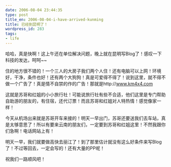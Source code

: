 ```yaml
---
date: 2006-08-04 23:44:35
type: post
title_en: 2006-08-04-i-have-arrived-kunming
title: 已经到昆明了！
wordpress_id: 283
tags:
- life
---
```


哈哈，真是快啊！这上午还在单位解决问题，晚上就在昆明写Blog了！感叹一下科技的发达，呵呵~~

住的地方很不错的！一个三人的大房子我们两个人住！还有电脑可以上网！环境好，干净，条件也好！还有两个大狗狗！真是可爱得不得了！说到这里，就不得不做一个广告了！真是情不自禁的作的广告！那就是http://www.km4x4.com

这就是苏哥和红姐的小小旅行社！可能说旅行社有些不合适，他们这里是专门帮助自助游的朋友的，有住宿，还代订票！而且苏哥和红姐对人特热情！感觉像家一样！

今天从机场出来就是苏哥开车来接的！明天一早出门，苏哥还要送我们去车站，真是太够意思了！所以有要来云南的朋友们，一定要到苏哥和红姐这里！不然我跟你们急啊！电话网站上有！

明天一早，我们就要做高快去丽江了！到了那里估计就没有这么好条件来写Blog了！不过等回去，一定会写的！还有大量的PP呢！

祝我们一路顺风吧！
